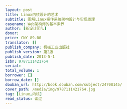 ```yaml
---
layout: post
title: Linux内核设计的艺术
subtitle: 图解Linux操作系统架构设计与实现原理
casename: Web架构师的基本素养
author: [新设计团队]
donor: 
price: CNY 89.00
translator: []
publish_company: 机械工业出版社
publish_version: 第2版
publish_date: 2013-5-1
isbn: 9787111421764
serial: 
total_volume: 1
borrower: []
borrow_date: []
douban_url: http://book.douban.com/subject/24708145/
cover_path: /media/img/9787111421764.jpg
tag: [Linux,内核]
read_status: 读过
---
```

